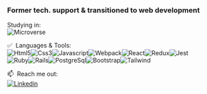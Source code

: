 
### Former tech. support & transitioned to web development

Studying in:  
![Microverse](https://img.shields.io/badge/Microverse-blueviolet?style=for-the-badge&logo=appveyor)

:white_check_mark: &nbsp;Languages & Tools:  
![Html5](https://img.shields.io/badge/HTML5-E34F26?style=for-the-badge&logo=html5&logoColor=white)![Css3](https://img.shields.io/badge/CSS-239120?&style=for-the-badge&logo=css3&logoColor=white)![Javascript](https://img.shields.io/badge/JavaScript-F7DF1E?style=for-the-badge&logo=javascript&logoColor=black)![Webpack](https://img.shields.io/badge/Webpack-8DD6F9?style=for-the-badge&logo=Webpack&logoColor=white)![React](https://img.shields.io/badge/React-20232A?style=for-the-badge&logo=react&logoColor=61DAFB)![Redux](https://img.shields.io/badge/Redux-593D88?style=for-the-badge&logo=redux&logoColor=white)![Jest](https://img.shields.io/badge/Jest-C21325?style=for-the-badge&logo=jest&logoColor=white)</br>![Ruby](https://img.shields.io/badge/Ruby-CC342D?style=for-the-badge&logo=ruby&logoColor=white)![Rails](https://img.shields.io/badge/Ruby_on_Rails-CC0000?style=for-the-badge&logo=ruby-on-rails&logoColor=white)![PostgreSql](https://img.shields.io/badge/PostgreSQL-316192?style=for-the-badge&logo=postgresql&logoColor=white)![Bootstrap](https://img.shields.io/badge/Bootstrap-563D7C?style=for-the-badge&logo=bootstrap&logoColor=white)![Tailwind](https://img.shields.io/badge/Tailwind_CSS-38B2AC?style=for-the-badge&logo=tailwind-css&logoColor=white)


📫  &nbsp;Reach me out:  
[![Linkedin](https://img.shields.io/badge/LinkedIn-0077B5?style=for-the-badge&logo=linkedin&logoColor=white)](https://www.linkedin.com/in/yigitmersin)
<!--
- 🤔 I’m looking for help with ...
- 👯 I’m currently collaborating with pair programming in Microverse
- ⚡ Fun fact: ...
:triangular_ruler: &nbsp;Learning:   
-->





